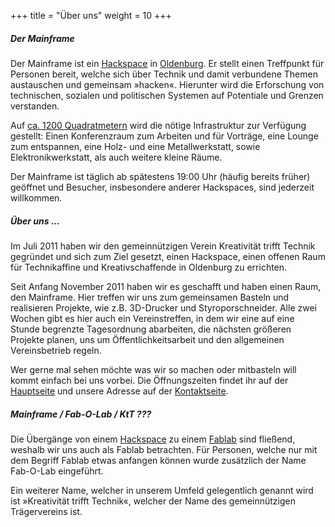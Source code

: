 +++
title = "Über uns"
weight = 10
+++

##### Der Mainframe
Der Mainframe ist ein [Hackspace](https://de.wikipedia.org/wiki/Hackerspace) in [Oldenburg](https://de.wikipedia.org/wiki/Oldenburg_(Oldenburg)). Er stellt einen Treffpunkt für Personen bereit, welche sich über Technik und damit verbundene Themen austauschen und gemeinsam »hacken«. Hierunter wird die Erforschung von technischen, sozialen und politischen Systemen auf Potentiale und Grenzen verstanden.

[//]: # (TODO: Link to rooms in panoramic viewer:)

Auf [ca. 1200 Quadratmetern](https://map.mainframe.io) wird die nötige Infrastruktur zur Verfügung gestellt: Einen Konferenzraum zum Arbeiten und für Vorträge, eine Lounge zum entspannen, eine Holz- und eine Metallwerkstatt, sowie Elektronikwerkstatt, als auch weitere kleine Räume.

Der Mainframe ist täglich ab spätestens 19:00 Uhr (häufig bereits früher) geöffnet und Besucher, insbesondere anderer Hackspaces, sind jederzeit willkommen.

##### Über uns ...
Im Juli 2011 haben wir den gemeinnützigen Verein Kreativität trifft Technik gegründet und sich zum Ziel gesetzt, einen Hackspace, einen offenen Raum für Technikaffine und Kreativschaffende in Oldenburg zu errichten.

Seit Anfang November 2011 haben wir es geschafft und haben einen Raum, den Mainframe. Hier treffen wir uns zum gemeinsamen Basteln und realisieren Projekte, wie z.B. 3D-Drucker und Styroporschneider. Alle zwei Wochen gibt es hier auch ein Vereinstreffen, in dem wir eine auf eine Stunde begrenzte Tagesordnung abarbeiten, die nächsten größeren Projekte planen, uns um Öffentlichkeitsarbeit und den allgemeinen Vereinsbetrieb regeln.

Wer gerne mal sehen möchte was wir so machen oder mitbasteln will kommt einfach bei uns vorbei. Die Öffnungszeiten findet ihr auf der [Hauptseite](@/_index.md) und unsere Adresse auf der [Kontaktseite](@/contact.md).

##### Mainframe / Fab-O-Lab / KtT ???
Die Übergänge von einem [Hackspace](https://de.wikipedia.org/wiki/Hackerspace) zu einem [Fablab](https://de.wikipedia.org/wiki/Fablab) sind fließend, weshalb wir uns auch als Fablab betrachten. Für Personen, welche nur mit dem Begriff Fablab etwas anfangen können wurde zusätzlich der Name Fab-O-Lab eingeführt.

Ein weiterer Name, welcher in unserem Umfeld gelegentlich genannt wird ist »Kreativität trifft Technik«, welcher der Name des gemeinnützigen Trägervereins ist.
